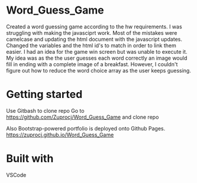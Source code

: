 # Word_Guess_Game

Created a word guessing game according to the hw requirements.  I was struggling with making the javasciprt work. Most of the mistakes were camelcase and updating the html document with the javascript updates.  Changed the variables and the html id's to match in order to link them easier.  I had an idea for the game win screen but was unable to execute it.  
My idea was as the the user guesses each word correctly an image would fill in ending with a complete image of a breakfast.  However, I couldn't figure out how to reduce the word choice array as the user keeps guessing. 

# Getting started
Use Gitbash to clone repo
Go to  https://github.com/Zuprocj/Word_Guess_Game and clone repo

Also Bootstrap-powered portfolio is deployed onto Github Pages.
https://zuprocj.github.io/Word_Guess_Game

# Built with
VSCode